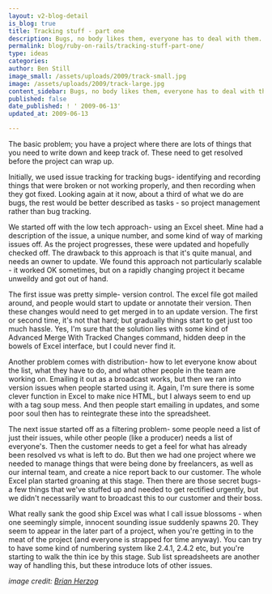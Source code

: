 ```yaml
---
layout: v2-blog-detail
is_blog: true
title: Tracking stuff - part one
description: Bugs, no body likes them, everyone has to deal with them. Here's how we've tried tracking ours so far.
permalink: blog/ruby-on-rails/tracking-stuff-part-one/
type: ideas
categories:
author: Ben Still
image_small: /assets/uploads/2009/track-small.jpg
image: /assets/uploads/2009/track-large.jpg
content_sidebar: Bugs, no body likes them, everyone has to deal with them. Here's how we've tried tracking ours so far.
published: false
date_published: ! ' 2009-06-13'
updated_at: 2009-06-13

---
```


The basic problem; you have a project where there are lots of things that you need to write down and keep track of. These need to get resolved before the project can wrap up.

Initially, we used issue tracking for tracking bugs- identifying and recording things that were broken or not working properly, and then recording when they got fixed. Looking again at it now, about a third of what we do are bugs, the rest would be better described as tasks - so project management rather than bug tracking.

We started off with the low tech approach- using an Excel sheet. Mine had a description of the issue, a unique number, and some kind of way of marking issues off. As the project progresses, these were updated and hopefully checked off. The drawback to this approach is that it's quite manual, and needs an owner to update. We found this approach not particularly scalable - it worked OK sometimes, but on a rapidly changing project it became unweildy and got out of hand.

The first issue was pretty simple- version control. The excel file got mailed around, and people would start to update or annotate their version. Then these changes would need to get merged in to an update version. The first or second time, it's not that hard; but gradually things start to get just too much hassle. Yes, I'm sure that the solution lies with some kind of Advanced Merge With Tracked Changes command, hidden deep in the bowels of Excel interface, but I could never find it.

Another problem comes with distribution- how to let everyone know about the list, what they have to do, and what other people in the team are working on. Emailing it out as a broadcast works, but then we ran into version issues when people started using it. Again, I'm sure there is some clever function in Excel to make nice HTML, but I always seem to end up with a tag soup mess. And then people start emailing in updates, and some poor soul then has to reintegrate these into the spreadsheet.

The next issue started off as a filtering problem- some people need a list of just their issues, while other people (like a producer) needs a list of everyone's. Then the customer needs to get a feel for what has already been resolved vs what is left to do. But then we had one project where we needed to manage things that were being done by freelancers, as well as our internal team, and create a nice report back to our customer. The whole Excel plan started groaning at this stage. Then there are those secret bugs- a few things that we've stuffed up and needed to get rectified urgently, but we didn't necessarily want to broadcast this to our customer and their boss.

What really sank the good ship Excel was what I call issue blossoms - when one seemingly simple, innocent sounding issue suddenly spawns 20. They seem to appear in the later part of a project, when you're getting in to the meat of the project (and everyone is strapped for time anyway). You can try to have some kind of numbering system like 2.4.1, 2.4.2 etc, but you're starting to walk the thin ice by this stage. Sub list spreadsheets are another way of handling this, but these introduce lots of other issues.

*image credit: [Brian Herzog](https://www.flickr.com/photos/herzogbr/)*
